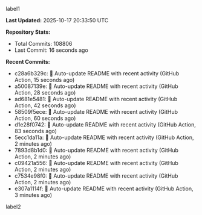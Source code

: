 
label1 
<!-- ACTIVITY_START -->
**Last Updated:** 2025-10-17 20:33:50 UTC

**Repository Stats:**
- Total Commits: 108806
- Last Commit: 16 seconds ago

**Recent Commits:**
- c28a6b329c: 🤖 Auto-update README with recent activity (GitHub Action, 15 seconds ago)
- a50087139e: 🤖 Auto-update README with recent activity (GitHub Action, 28 seconds ago)
- ad681e5481: 🤖 Auto-update README with recent activity (GitHub Action, 42 seconds ago)
- 58509f5ece: 🤖 Auto-update README with recent activity (GitHub Action, 60 seconds ago)
- d1e28f0742: 🤖 Auto-update README with recent activity (GitHub Action, 83 seconds ago)
- 5ecc1da11a: 🤖 Auto-update README with recent activity (GitHub Action, 2 minutes ago)
- 7893d8b1d0: 🤖 Auto-update README with recent activity (GitHub Action, 2 minutes ago)
- c09421a556: 🤖 Auto-update README with recent activity (GitHub Action, 2 minutes ago)
- c7534e98f0: 🤖 Auto-update README with recent activity (GitHub Action, 2 minutes ago)
- e307a1114f: 🤖 Auto-update README with recent activity (GitHub Action, 3 minutes ago)
<!-- ACTIVITY_END -->

label2
